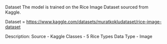 Dataset
The model is trained on the Rice Image Dataset sourced from Kaggle.

Dataset = https://www.kaggle.com/datasets/muratkokludataset/rice-image-dataset

Description:
Source - Kaggle
Classes - 5 Rice Types
Data Type - Image

